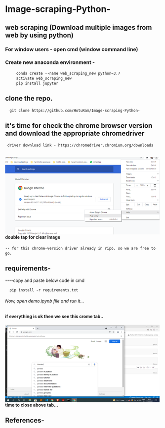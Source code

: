 # Image-scraping-Python-
## web scraping (Download multiple images from web by using python)

### For window users - open cmd (window command line) 
### Create new anaconda environment - 

         conda create --name web_scraping_new python=3.7            
         activate web_scraping_new                       
         pip install jupyter                          
 
 ## clone the repo.
 
      git clone https://github.com/HotuRam/Image-scraping-Python-
  
 ## it's time for check the chrome browser version and download the appropriate chromedriver    <br />
     driver download link - https://chromedriver.chromium.org/downloads   
  <br />
  <img align="left" alt="image" src="https://github.com/HotuRam/Image-scraping-Python-/blob/main/screenshots/crome_version_check.png?raw=true" width="500" height="250" />
<br />
<br />
<br />
<br />
<br />    
<br />    
<br />
<br />    
<br /> 
<br />
  
#### double tap for clear image 
    -- for this chrome-version driver already in ripo. so we are free to go.

 ## requirements-
  ----copy and paste below code in cmd
  
      pip install -r requirements.txt
 
###### Now, open demo.ipynb file and run it...
  #### if everything is ok then we see this crome tab..
  
  <img align="left" alt="image" src="https://github.com/HotuRam/Image-scraping-Python-/blob/main/screenshots/crome_tab.png?raw=true" width="500" height="250" />


<br />
<br />
<br />
<br />
<br />
<br />
<br />
<br />
<br />
<br />



 #### time to close above tab...
 
 
## References-   

<!-- gif making form -https://hnet.com/video-to-gif/ -->
